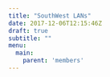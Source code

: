 ```yaml
---
title: "SouthWest LANs"
date: 2017-12-06T12:15:46Z
draft: true
subtitle: ""
menu:
  main:
    parent: 'members'
---
```


